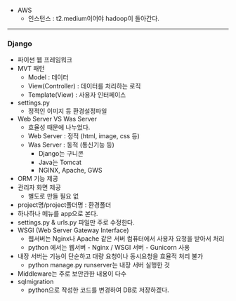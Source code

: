- AWS
    - 인스턴스 : t2.medium이어야 hadoop이 돌아간다.

---

### Django

- 파이썬 웹 프레임워크
- MVT 패턴
    - Model : 데이터
    - View(Controller) : 데이터를 처리하는 로직
    - Template(View) : 사용자 인터페이스
- settings.py
    - 정적인 이미지 등 환경설정파일
- Web Server VS Was Server
    - 효율성 때문에 나누었다.
    - Web Server : 정적 (html, image, css 등)
    - Was Server : 동적 (통신기능 등)
        - Django는 구니콘
        - Java는 Tomcat
        - NGINX, Apache, GWS
- ORM 기능 제공
- 관리자 화면 제공
    - 별도로 만들 필요 없
- project명/project폴더명 : 환경폴더
- 하나하나 메뉴를 app으로 본다.
- settings.py & urls.py 파일만 주로 수정한다.
- WSGI (Web Server Gateway Interface)
    - 웹서버는 Nginx나 Apache 같은 서버 컴퓨터에서 사용자 요청을 받아서 처리
    - python 에서는 웹서버 - Nginx / WSGI 서버 - Gunicorn 사용
- 내장 서버는 기능이 단순하고 대량 요청이나 동시요청을 효율적 처리 불가
    - python manage.py runserver는 내장 서버 실행한 것
- Middleware는 주로 보안관한 내용이 다수
- sqlmigration
    - python으로 작성한 코드를 변경하여 DB로 저장하겠다.